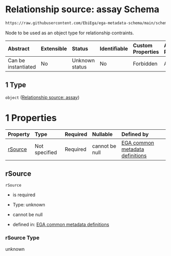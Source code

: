 # Relationship source: assay Schema

```txt
https://raw.githubusercontent.com/EbiEga/ega-metadata-schema/main/schemas/EGA.dataset.json#/properties/datasetRelationships/items/allOf/1/anyOf/0/allOf/1/anyOf/1
```

Node to be used as an object type for relationship contraints.

| Abstract            | Extensible | Status         | Identifiable | Custom Properties | Additional Properties | Access Restrictions | Defined In                                                                     |
| :------------------ | :--------- | :------------- | :----------- | :---------------- | :-------------------- | :------------------ | :----------------------------------------------------------------------------- |
| Can be instantiated | No         | Unknown status | No           | Forbidden         | Allowed               | none                | [EGA.dataset.json\*](../../../schemas/EGA.dataset.json "open original schema") |

## 1 Type

`object` ([Relationship source: assay](ega-12-definitions-relationship-source-assay.md))

# 1 Properties

| Property            | Type          | Required | Nullable       | Defined by                                                                                                                                                                                                                                                 |
| :------------------ | :------------ | :------- | :------------- | :--------------------------------------------------------------------------------------------------------------------------------------------------------------------------------------------------------------------------------------------------------- |
| [rSource](#rsource) | Not specified | Required | cannot be null | [EGA common metadata definitions](ega-12-definitions-relationship-source-assay-properties-rsource.md "https://raw.githubusercontent.com/EbiEga/ega-metadata-schema/main/schemas/EGA.common-definitions.json#/definitions/rSourceAssay/properties/rSource") |

## rSource



`rSource`

*   is required

*   Type: unknown

*   cannot be null

*   defined in: [EGA common metadata definitions](ega-12-definitions-relationship-source-assay-properties-rsource.md "https://raw.githubusercontent.com/EbiEga/ega-metadata-schema/main/schemas/EGA.common-definitions.json#/definitions/rSourceAssay/properties/rSource")

### rSource Type

unknown

